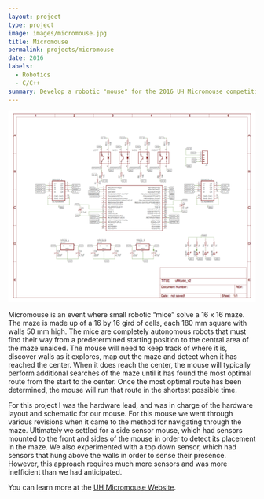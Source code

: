 ```yaml
---
layout: project
type: project
image: images/micromouse.jpg
title: Micromouse
permalink: projects/micromouse
date: 2016
labels:
  - Robotics
  - C/C++
summary: Develop a robotic "mouse" for the 2016 UH Micromouse competition.
---
```


  <img class="ui medium right floated rounded image" src="../images/uMouse_v2.jpg">

Micromouse is an event where small robotic “mice” solve a 16 x 16 maze. The maze is made up of a 16 by 16 gird of cells, each 180 mm square with walls 50 mm high. The mice are completely autonomous robots that must find their way from a predetermined starting position to the central area of the maze unaided.  The mouse will need to keep track of where it is, discover walls as it explores, map out the maze and detect when it has reached the center.  When it does reach the center, the mouse will typically perform additional searches of the maze until it has found the most optimal route from the start to the center.  Once the most optimal route has been determined, the mouse will run that route in the shortest possible time.

For this project I was the hardware lead, and was in charge of the hardware layout and schematic for our mouse. For this mouse we went through various revisions when it came to the method for navigating through the maze. Ultimately we settled for a side sensor mouse, which had sensors mounted to the front and sides of the mouse in order to detect its placement in the maze. We also experimented with a top down sensor, which had sensors that hung above the walls in order to sense their presence. However, this approach requires much more sensors and was more inefficient than we had anticipated.  

You can learn more at the [UH Micromouse Website](http://www-ee.eng.hawaii.edu/~mmouse/about.html).




